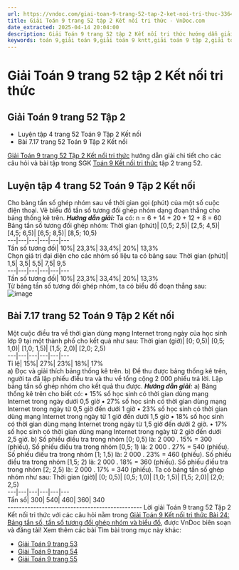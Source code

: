 ```yaml
---
url: https://vndoc.com/giai-toan-9-trang-52-tap-2-ket-noi-tri-thuc-336442
title: Giải Toán 9 trang 52 tập 2 Kết nối tri thức - VnDoc.com
date_extracted: 2025-04-14 20:04:00
description: Giải Toán 9 trang 52 tập 2 Kết nối tri thức hướng dẫn giải chi tiết các câu hỏi và bài tập trong SGK Toán 9 Kết nối tri thức tập 2.
keywords: toán 9,giải toán 9,giải toán 9 kntt,giải toán 9 tập 2,giải toán 9 kết nối tri thức,toán 9 kết nối tri thức tập 2,Toán 9 Kết nối tri thức bài Bài 24 Bảng tần số,tần số tương đối ghép nhóm và biểu đồ,giải Toán 9 Kết nối tri thức Bài 24 Bảng tần số,giải toán 9 kntt Bài 24 Bảng tần số,Bài 24 Bảng tần số,toán 9 bài 24,giải toán 9 trang 52,giải toán 9 trang 52 kết nối,toán 9 trang 52 kết nối tri thức,toán 9 kntt tập 2 trang 52,toán 9 kết nối trang 52,bài 7.17 sgk toán 9 tập 2
---
```


# Giải Toán 9 trang 52 tập 2 Kết nối tri thức
## Giải Toán 9 trang 52 Tập 2
  * Luyện tập 4 trang 52 Toán 9 Tập 2 Kết nối
  * Bài 7.17 trang 52 Toán 9 Tập 2 Kết nối

[Giải Toán 9 trang 52 Tập 2 Kết nối tri thức](<https://vndoc.com/giai-toan-9-trang-52-tap-2-ket-noi-tri-thuc-336442>) hướng dẫn giải chi tiết cho các câu hỏi và bài tập trong SGK [Toán 9 Kết nối tri thức](<https://vndoc.com/toan-9-ket-noi-tri-thuc>) tập 2 trang 52.
## **Luyện tập 4 trang 52 Toán 9 Tập 2 Kết nối**
Cho bảng tần số ghép nhóm sau về thời gian gọi \(phút\) của một số cuộc điện thoại.
Vẽ biểu đồ tần số tương đối ghép nhóm dạng đoạn thẳng cho bảng thống kê trên.
_**Hướng dẫn giải:**_
Ta có: n = 6 + 14 + 20 + 12 + 8 = 60
Bảng tần số tương đối ghép nhóm:
Thời gian \(phút\)| \[0,5; 2,5\)| \[2,5; 4,5\)| \[4,5; 6,5\)| \[6,5; 8,5\)| \[8,5; 10,5\)  
---|---|---|---|---|---  
Tần số tương đối| 10%| 23,3%| 33,4%| 20%| 13,3%  
Chọn giá trị đại diện cho các nhóm số liệu ta có bảng sau:
Thời gian \(phút\)| 1,5| 3,5| 5,5| 7,5| 9,5  
---|---|---|---|---|---  
Tần số tương đối| 10%| 23,3%| 33,4%| 20%| 13,3%  
Từ bảng tần số tương đối ghép nhóm, ta có biểu đồ đoạn thẳng sau:
![image](https://i.vdoc.vn/data/image/2025/02/16/Luyen-tap-4-trang-52-Toan-9-Tap-2-Ket-noi1.png)
## **Bài 7.17 trang 52 Toán 9 Tập 2 Kết nối**
Một cuộc điều tra về thời gian dùng mạng Internet trong ngày của học sinh lớp 9 tại một thành phố cho kết quả như sau:
Thời gian \(giờ\)| \[0; 0,5\)| \[0,5; 1,0\)| \[1,0; 1,5\)| \[1,5; 2,0\)| \[2,0; 2,5\)  
---|---|---|---|---|---  
Tỉ lệ| 15%| 27%| 23%| 18%| 17%  
a\) Đọc và giải thích bảng thống kê trên.
b\) Để thu được bảng thống kê trên, người ta đã lập phiếu điều tra và thu về tổng cộng 2 000 phiếu trả lời. Lập bảng tần số ghép nhóm cho kết quả thu được.
_**Hướng dẫn giải:**_
a\) Bảng thống kê trên cho biết có:
• 15% số học sinh có thời gian dùng mạng Internet trong ngày dưới 0,5 giờ
• 27% số học sinh có thời gian dùng mạng Internet trong ngày từ 0,5 giờ đến dưới 1 giờ
• 23% số học sinh có thời gian dùng mạng Internet trong ngày từ 1 giờ đến dưới 1,5 giờ
• 18% số học sinh có thời gian dùng mạng Internet trong ngày từ 1,5 giờ đến dưới 2 giờ.
• 17% số học sinh có thời gian dùng mạng Internet trong ngày từ 2 giờ đến dưới 2,5 giờ.
b\) Số phiếu điều tra trong nhóm \[0; 0,5\) là: 2 000 . 15% = 300 \(phiếu\).
Số phiếu điều tra trong nhóm \[0,5; 1\) là: 2 000 . 27% = 540 \(phiếu\).
Số phiếu điều tra trong nhóm \[1; 1,5\) là: 2 000 . 23% = 460 \(phiếu\).
Số phiếu điều tra trong nhóm \[1,5; 2\) là: 2 000 . 18% = 360 \(phiếu\).
Số phiếu điều tra trong nhóm \[2; 2,5\) là: 2 000 . 17% = 340 \(phiếu\).
Ta có bảng tần số ghép nhóm như sau:
Thời gian \(giờ\)| \[0; 0,5\)| \[0,5; 1,0\)| \[1,0; 1,5\)| \[1,5; 2,0\)| \[2,0; 2,5\)  
---|---|---|---|---|---  
Tần số| 300| 540| 460| 360| 340  
\-----------------------------------------------
Lời giải Toán 9 trang 52 Tập 2 Kết nối tri thức với các câu hỏi nằm trong [Giải Toán 9 Kết nối tri thức Bài 24: Bảng tần số, tần số tương đối ghép nhóm và biểu đồ](<https://vndoc.com/toan-9-ket-noi-tri-thuc-bai-24-bang-tan-so-tan-so-tuong-doi-ghep-nhom-va-bieu-do-334321>), được VnDoc biên soạn và đăng tải\!
Xem thêm các bài Tìm bài trong mục này khác:
  * [Giải Toán 9 trang 53 ](</giai-toan-9-trang-53-tap-2-ket-noi-tri-thuc-336446>)
  * [Giải Toán 9 trang 54 ](</giai-toan-9-trang-54-tap-2-ket-noi-tri-thuc-336674>)
  * [Giải Toán 9 trang 55 ](</giai-toan-9-trang-55-tap-2-ket-noi-tri-thuc-336677>)

